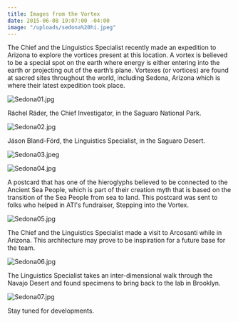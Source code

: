 ```yaml
---
title: Images from the Vortex
date: 2015-06-08 19:07:00 -04:00
image: "/uploads/sedona%20hi.jpeg"
---
```


The Chief and the Linguistics Specialist recently made an expedition to Arizona to explore the vortices present at this location. A vortex is believed to be a special spot on the earth where energy is either entering into the earth or projecting out of the earth’s plane. Vortexes (or vortices) are found at sacred sites throughout the world, including Sedona, Arizona which is where their latest expedition took place.

![Sedona01.jpg](/uploads/Sedona01.jpg)

Ráchel Räder, the Chief Investigator, in the Saguaro National Park.

![Sedona02.jpg](/uploads/Sedona02.jpg)

Jáson Bland-Förd, the Linguistics Specialist, in the Saguaro Desert.

![Sedona03.jpeg](/uploads/Sedona03.jpeg)

![Sedona04.jpg](/uploads/Sedona04.jpg)

A postcard that has one of the hieroglyphs believed to be connected to the Ancient Sea People, which is part of their creation myth that is based on the transition of the Sea People from sea to land. This postcard was sent to folks who helped in ATI's fundraiser, Stepping into the Vortex.

![Sedona05.jpg](/uploads/Sedona05.jpg)

The Chief and the Linguistics Specialist made a visit to Arcosanti while in Arizona. This architecture may prove to be inspiration for a future base for the team.

![Sedona06.jpg](/uploads/Sedona06.jpg)

The Linguistics Specialist takes an inter-dimensional walk through the Navajo Desert and found specimens to bring back to the lab in Brooklyn. 

![Sedona07.jpg](/uploads/Sedona07.jpg)

Stay tuned for developments. 